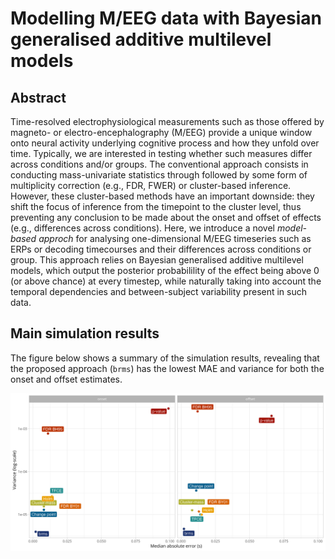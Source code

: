 # Modelling M/EEG data with Bayesian generalised additive multilevel models

## Abstract

Time-resolved electrophysiological measurements such as those offered by magneto- or electro-encephalography (M/EEG) provide a unique window onto neural activity underlying cognitive process and how they unfold over time. Typically, we are interested in testing whether such measures differ across conditions and/or groups. The conventional approach consists in conducting mass-univariate statistics through followed by some form of multiplicity correction (e.g., FDR, FWER) or cluster-based inference. However, these cluster-based methods have an important downside: they shift the focus of inference from the timepoint to the cluster level, thus preventing any conclusion to be made about the onset and offset of effects (e.g., differences across conditions). Here, we introduce a novel *model-based approch* for analysing one-dimensional M/EEG timeseries such as ERPs or decoding timecourses and their differences across conditions or group. This approach relies on Bayesian generalised additive multilevel models, which output the posterior probabilility of the effect being above 0 (or above chance) at every timestep, while naturally taking into account the temporal dependencies and between-subject variability present in such data.

## Main simulation results

The figure below shows a summary of the simulation results, revealing that the proposed approach (`brms`) has the lowest MAE and variance for both the onset and offset estimates.

![Simulation results](figures/simulation_results_mae_variance.png)
